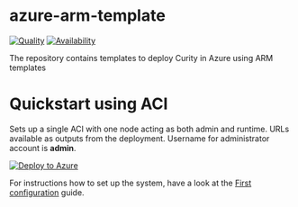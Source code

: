 # azure-arm-template
[![Quality](https://curity.io/assets/images/badges/azure-arm-template-quality.svg)](https://curity.io/resources/code-examples/status/)
[![Availability](https://curity.io/assets/images/badges/azure-arm-template-availability.svg)](https://curity.io/resources/code-examples/status/)

The repository contains templates to deploy Curity in Azure using ARM templates

# Quickstart using ACI
Sets up a single ACI with one node acting as both admin and runtime. URLs available as outputs from the deployment. Username for administrator account is **admin**. 

[![Deploy to Azure](https://aka.ms/deploytoazurebutton)](https://portal.azure.com/#create/Microsoft.Template/uri/https%3A%2F%2Fraw.githubusercontent.com%2Fcurityio%2Fazure-arm-template%2Fmaster%2Ftemplate%2Fcurity-arm-aci.json)

For instructions how to set up the system, have a look at the [First configuration](https://curity.io/resources/tutorials/getting-started/setup/first-config/) guide.